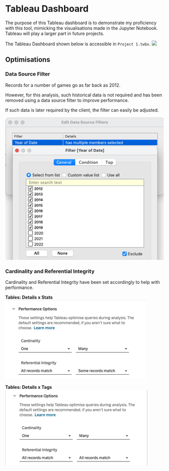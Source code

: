 # Tableau Dashboard
The purpose of this Tableau dashboard is to demonstrate my proficiency with this tool, mimicking the visualisations made in the Jupyter Notebook.
Tableau will play a larger part in future projects.

The Tableau Dashboard shown below is accessible in `Project 1.twbx`.
![](images/Tableau%20Dashboard.gif)

## Optimisations

### Data Source Filter
Records for a number of games go as far back as 2012.

However, for this analysis, such historical data is not required and has been removed using a data source filter to improve performance.

If such data is later required by the client, the filter can easily be adjusted.

![](images/Data%20Source%20Filter.png)


### Cardinality and Referential Integrity
Cardinality and Referential Integrity have been set accordingly to help with performance.

**Tables: Details x Stats**\
![](images/Relationship%20-%20Details%20x%20Stats.png)

**Tables: Details x Tags**\
![](images/Relationship%20-%20Details%20x%20Tags.png)
